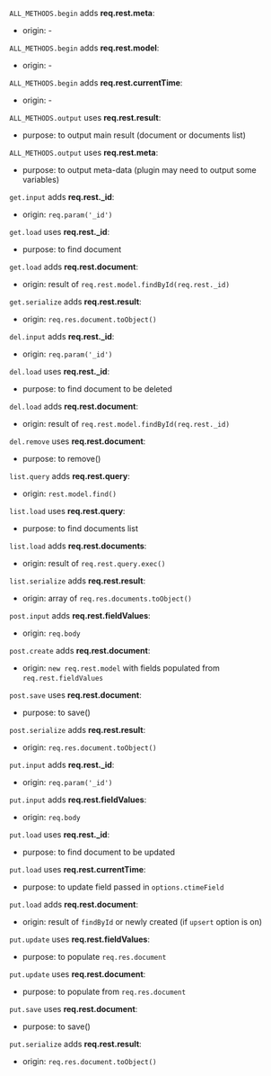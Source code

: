 `ALL_METHODS.begin` adds **req.rest.meta**:

* origin: -

`ALL_METHODS.begin` adds **req.rest.model**:

* origin: -

`ALL_METHODS.begin` adds **req.rest.currentTime**:

* origin: -

`ALL_METHODS.output` uses **req.rest.result**:

* purpose: to output main result (document or documents list)

`ALL_METHODS.output` uses **req.rest.meta**:

* purpose: to output meta-data (plugin may need to output some variables)

`get.input` adds **req.rest._id**:

* origin: `req.param('_id')`

`get.load` uses **req.rest._id**:

* purpose: to find document

`get.load` adds **req.rest.document**:

* origin: result of `req.rest.model.findById(req.rest._id)`

`get.serialize` adds **req.rest.result**:

* origin: `req.res.document.toObject()`

`del.input` adds **req.rest._id**:

* origin: `req.param('_id')`

`del.load` uses **req.rest._id**:

* purpose: to find document to be deleted

`del.load` adds **req.rest.document**:

* origin: result of `req.rest.model.findById(req.rest._id)`

`del.remove` uses **req.rest.document**:

* purpose: to remove()

`list.query` adds **req.rest.query**:

* origin: `rest.model.find()`

`list.load` uses **req.rest.query**:

* purpose: to find documents list

`list.load` adds **req.rest.documents**:

* origin: result of `req.rest.query.exec()`

`list.serialize` adds **req.rest.result**:

* origin: array of `req.res.documents.toObject()`

`post.input` adds **req.rest.fieldValues**:

* origin: `req.body`

`post.create` adds **req.rest.document**:

* origin: `new req.rest.model` with fields populated from `req.rest.fieldValues`

`post.save` uses **req.rest.document**:

* purpose: to save()

`post.serialize` adds **req.rest.result**:

* origin: `req.res.document.toObject()`

`put.input` adds **req.rest._id**:

* origin: `req.param('_id')`

`put.input` adds **req.rest.fieldValues**:

* origin: `req.body`

`put.load` uses **req.rest._id**:

* purpose: to find document to be updated

`put.load` uses **req.rest.currentTime**:

* purpose: to update field passed in `options.ctimeField`

`put.load` adds **req.rest.document**:

* origin: result of `findById` or newly created (if `upsert` option is on)

`put.update` uses **req.rest.fieldValues**:

* purpose: to populate `req.res.document`

`put.update` uses **req.rest.document**:

* purpose: to populate from `req.res.document`

`put.save` uses **req.rest.document**:

* purpose: to save()

`put.serialize` adds **req.rest.result**:

* origin: `req.res.document.toObject()`

